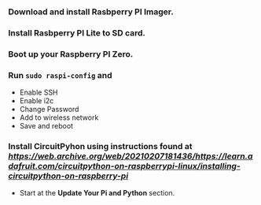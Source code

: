 ### Download and install Rasbperry PI Imager.
### Install Rasbperry PI Lite to SD card.
### Boot up your Raspberry PI Zero.
### Run `sudo raspi-config` and
- Enable SSH
- Enable i2c
- Change Password
- Add to wireless network
- Save and reboot
### Install CircuitPyhon using instructions found at *https://web.archive.org/web/20210207181436/https://learn.adafruit.com/circuitpython-on-raspberrypi-linux/installing-circuitpython-on-raspberry-pi*
- Start at the **Update Your Pi and Python** section.
